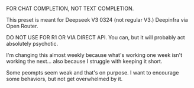 FOR CHAT COMPLETION, NOT TEXT COMPLETION.

This preset is meant for Deepseek V3 0324 (not regular V3.) Deepinfra via Open Router.

DO NOT USE FOR R1 OR VIA DIRECT API. You can, but it will probably act absolutely psychotic.

I'm changing this almost weekly because what's working one week isn't working the next... also because I struggle with keeping it short.

Some peompts seem weak and that's on purpose. I want to encourage some behaviors, but not get overwhelmed by it.

